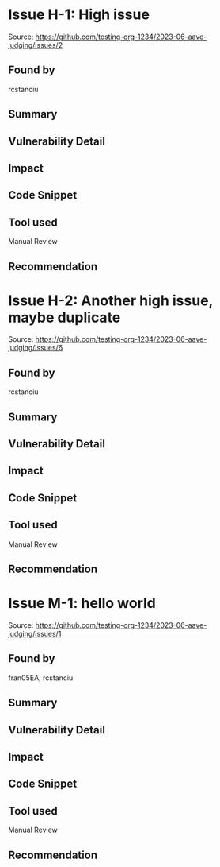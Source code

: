 # Issue H-1: High issue 

Source: https://github.com/testing-org-1234/2023-06-aave-judging/issues/2 

## Found by 
rcstanciu
## Summary

## Vulnerability Detail

## Impact

## Code Snippet

## Tool used

Manual Review

## Recommendation

# Issue H-2: Another high issue, maybe duplicate 

Source: https://github.com/testing-org-1234/2023-06-aave-judging/issues/6 

## Found by 
rcstanciu
## Summary

## Vulnerability Detail

## Impact

## Code Snippet

## Tool used

Manual Review

## Recommendation

# Issue M-1: hello world 

Source: https://github.com/testing-org-1234/2023-06-aave-judging/issues/1 

## Found by 
fran05EA, rcstanciu
## Summary

## Vulnerability Detail

## Impact

## Code Snippet

## Tool used

Manual Review

## Recommendation

